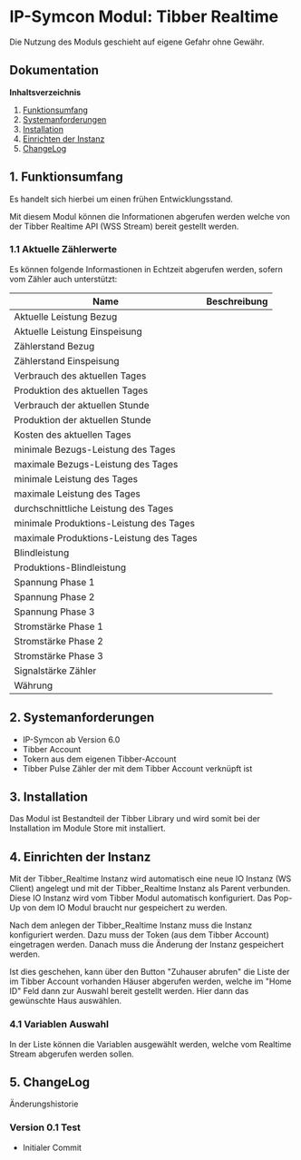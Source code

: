 # IP-Symcon Modul: Tibber Realtime
 
Die Nutzung des Moduls geschieht auf eigene Gefahr ohne Gewähr.

## Dokumentation

**Inhaltsverzeichnis**

1. [Funktionsumfang](#1-funktionsumfang) 
2. [Systemanforderungen](#2-systemanforderungen)
3. [Installation](#3-installation)
4. [Einrichten der Instanz](#4-einrichten-der-instanz)
5. [ChangeLog](#5-changelog)

## 1. Funktionsumfang

Es handelt sich hierbei um einen frühen Entwicklungsstand.

Mit diesem Modul können die Informationen abgerufen werden welche von der Tibber Realtime API (WSS Stream) bereit gestellt werden.

### 1.1 Aktuelle Zählerwerte
Es können folgende Informastionen in Echtzeit abgerufen werden, sofern vom Zähler auch unterstützt:

Name     | Beschreibung
-------- | ------------------
Aktuelle Leistung Bezug |
Aktuelle Leistung Einspeisung |
Zählerstand Bezug |
Zählerstand Einspeisung |
Verbrauch des aktuellen Tages |
Produktion des aktuellen Tages |
Verbrauch der aktuellen Stunde |
Produktion der aktuellen Stunde |
Kosten des aktuellen Tages |
minimale Bezugs-Leistung des Tages |
maximale Bezugs-Leistung des Tages |
minimale Leistung des Tages |
maximale Leistung des Tages |
durchschnittliche Leistung des Tages |
minimale Produktions-Leistung des Tages |
maximale Produktions-Leistung des Tages |
Blindleistung |
Produktions-Blindleistung  |
Spannung Phase 1 |
Spannung Phase 2 |
Spannung Phase 3 |
Stromstärke Phase 1 |
Stromstärke Phase 2 |
Stromstärke Phase 3 |
Signalstärke Zähler |
Währung |

## 2. Systemanforderungen
- IP-Symcon ab Version 6.0
- Tibber Account
- Tokern aus dem eigenen Tibber-Account
- Tibber Pulse Zähler der mit dem Tibber Account verknüpft ist


## 3. Installation

Das Modul ist Bestandteil der Tibber Library und wird somit bei der Installation im Module Store mit installiert.

## 4. Einrichten der Instanz

Mit der Tibber_Realtime Instanz wird automatisch eine neue IO Instanz (WS Client) angelegt und mit der Tibber_Realtime Instanz als Parent verbunden.
Diese IO Instanz wird vom Tibber Modul automatisch konfiguriert. Das Pop-Up von dem IO Modul braucht nur gespeichert zu werden.

Nach dem anlegen der Tibber_Realtime Instanz muss die Instanz konfiguriert werden.
Dazu muss der Token (aus dem Tibber Account) eingetragen werden. Danach muss die Änderung der Instanz gespeichert werden.

Ist dies geschehen, kann über den Button "Zuhauser abrufen" die Liste der im Tibber Account vorhanden Häuser abgerufen werden, welche im "Home ID" Feld dann zur Auswahl bereit gestellt werden.
Hier dann das gewünschte Haus auswählen.

### 4.1 Variablen Auswahl
In der Liste können die Variablen ausgewählt werden, welche vom Realtime Stream abgerufen werden sollen.


## 5. ChangeLog
Änderungshistorie

### Version 0.1 Test
* Initialer Commit
  